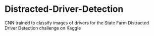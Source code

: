 # Distracted-Driver-Detection
CNN trained to classify images of drivers for the State Farm Distracted Driver Detection challenge on Kaggle
